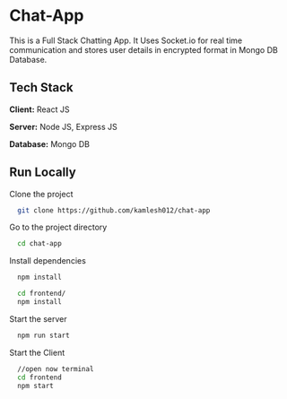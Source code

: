 
# Chat-App

This is a Full Stack Chatting App.
It Uses Socket.io for real time communication and stores user details in encrypted format in Mongo DB Database.
## Tech Stack

**Client:** React JS

**Server:** Node JS, Express JS

**Database:** Mongo DB
  
## Run Locally

Clone the project

```bash
  git clone https://github.com/kamlesh012/chat-app
```

Go to the project directory

```bash
  cd chat-app
```

Install dependencies

```bash
  npm install
```

```bash
  cd frontend/
  npm install
```

Start the server

```bash
  npm run start
```
Start the Client

```bash
  //open now terminal
  cd frontend
  npm start
```

<!--  
# Features

### Authenticaton
![](https://github.com/kamlesh012/chat-app/blob/master/screenshots/login.PNG)
![](https://github.com/kamlesh012/chat-app/blob/master/screenshots/signup.PNG)

### Real Time Chatting with Typing indicators
![](https://github.com/kamlesh012/chat-app/blob/master/screenshots/real-time.PNG)

### One to One chat
![](https://github.com/kamlesh012/chat-app/blob/master/screenshots/mainscreen.PNG)

### Search Users
![](https://github.com/kamlesh012/chat-app/blob/master/screenshots/search.PNG)

### Create Group Chats
![](https://github.com/kamlesh012/chat-app/blob/master/screenshots/new%20grp.PNG)

### Notifications 
![](https://github.com/kamlesh012/chat-app/blob/master/screenshots/group%20%2B%20notif.PNG)

### Add or Remove users from group
![](https://github.com/kamlesh012/chat-app/blob/master/screenshots/add%20rem.PNG)

### View Other user Profile
![](https://github.com/kamlesh012/chat-app/blob/master/screenshots/profile.PNG)

-->



